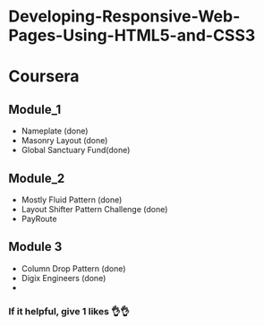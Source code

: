 # Developing-Responsive-Web-Pages-Using-HTML5-and-CSS3
# Coursera
## Module_1
- Nameplate (done)
- Masonry Layout​ (done)
- Global Sanctuary Fund(done)
## Module_2
- Mostly Fluid Pattern​ (done)
- Layout Shifter Pattern Challenge (done)
- PayRoute
## Module 3
- Column Drop Pattern (done)
- Digix Engineers (done)
-

### If it helpful, give 1 likes 👌👌
